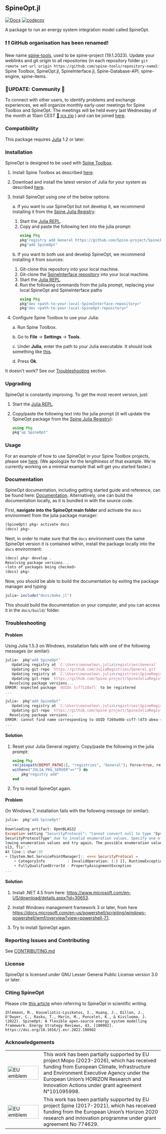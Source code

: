 ## SpineOpt.jl

[![Docs](https://img.shields.io/badge/docs-stable-blue.svg)](https://spine-tools.github.io/SpineOpt.jl/latest/index.html)
[![codecov](https://codecov.io/gh/Spine-project/SpineOpt.jl/branch/master/graph/badge.svg)](https://codecov.io/gh/Spine-project/SpineOpt.jl)

A package to run an energy system integration model called SpineOpt.

### :exclamation: :exclamation:  **GitHub organisation has been renamed!** 

New name [spine-tools](https://github.com/spine-tools), used to be spine-project (19.1.2023). Update your weblinks and git origin to all repositories (in each repository folder `git remote set-url origin https://github.com/spine-tools/repository-name`): Spine Toolbox, SpineOpt.jl, SpineInterface.jl, Spine-Database-API, spine-engine, spine-items.


### :loudspeaker:UPDATE: Community :rocket: 

To connect with other users, to identify problems and exchange experiences, we will organize monthly early-user meetings for Spine Toolbox and SpineOpt. The meetings will be held every last Wednesday of the month at 10am CEST [:calendar: ics zip](https://github.com/Spine-project/SpineOpt.jl/files/9149471/Spine.Toolbox.and.SpineOpt.Exchange.QA.Help.zip)
) and can be joined [here](https://teams.microsoft.com/l/meetup-join/19%3ameeting_YjlhOWNmZjYtMDUxMC00MWViLTllMGUtNGI0NWY5NzY2YTU4%40thread.v2/0?context=%7b%22Tid%22%3a%22d7ab8571-7881-415a-b0c2-b5a933c86ee8%22%2c%22Oid%22%3a%227ff67982-a736-42fa-ade6-994bb97d94a8%22%7d).

### Compatibility

This package requires [Julia](https://julialang.org/) 1.2 or later.

### Installation

SpineOpt is designed to be used with [Spine Toolbox](https://github.com/Spine-project/Spine-Toolbox).

1. Install Spine Toolbox as described [here](https://github.com/Spine-project/Spine-Toolbox/blob/master/README.md#installation).

2. Download and install the latest version of Julia for your system as described [here](https://julialang.org/downloads).

3. Install SpineOpt using *one* of the below options:

	a. If you want to *use* SpineOpt but not develop it,
      we recommend installing it from the [Spine Julia Registry](https://github.com/Spine-project/SpineJuliaRegistry):

      1. Start the [Julia REPL](https://github.com/Spine-project/SpineOpt.jl/raw/master/docs/src/figs/win_run_julia.png).
      2. Copy and paste the following text into the julia prompt:
         ```julia
         using Pkg
         pkg"registry add General https://github.com/Spine-project/SpineJuliaRegistry"
         pkg"add SpineOpt"
         ```

	b. If you want to both use and develop SpineOpt, we recommend installing it from sources:

      1. Git-clone this repository into your local machine.
      2. Git-clone the [SpineInterface repository](https://github.com/Spine-project/SpineInterface.jl) into your local machine.
      3. Start the [Julia REPL](https://github.com/Spine-project/SpineOpt.jl/raw/master/docs/src/figs/win_run_julia.png).
      4. Run the following commands from the julia prompt, replacing your local SpineOpt and SpineInterface paths
         ```julia
         using Pkg
         pkg"dev <path-to-your-local-SpineInterface-repository>"
         pkg"dev <path-to-your-local-SpineOpt-repository>"
         ```

4. Configure Spine Toolbox to use your Julia:

	a. Run Spine Toolbox.

	b. Go to **File** -> **Settings** -> **Tools**.

	c. Under **Julia**, enter the path to your Julia executable. It should look something like [this](https://github.com/Spine-project/SpineOpt.jl/raw/master/docs/src/figs/spinetoolbox_settings_juliaexe.png).

	d. Press **Ok**.

It doesn't work? See our [Troubleshooting](#troubleshooting) section.

### Upgrading

SpineOpt is constantly improving. To get the most recent version, just:

1. Start the [Julia REPL](https://github.com/Spine-project/SpineOpt.jl/raw/master/docs/src/figs/win_run_julia.png).

2. Copy/paste the following text into the julia prompt
(it will update the SpineOpt package from the [Spine Julia Registry](https://github.com/Spine-project/SpineJuliaRegistry)):

	```julia
	using Pkg
	pkg"up SpineOpt"
	```

### Usage

For an example of how to use SpineOpt in your Spine Toolbox projects,
please see [here](https://spine-toolbox.readthedocs.io/en/latest/case_study_a5.html).
(We apologize for the lengthiness of that example. We're currently working on a minimal example that will get you started faster.)

### Documentation

SpineOpt documentation, including getting started guide and reference, can be found here: [Documentation](https://spine-tools.github.io/SpineOpt.jl/latest/index.html).
Alternatively, one can build the documentation locally, as it is bundled in with the source code.

First, **navigate into the SpineOpt main folder** and activate the `docs` environment from the julia package manager:

```julia
(SpineOpt) pkg> activate docs
(docs) pkg>
```

Next, in order to make sure that the `docs` environment uses the same SpineOpt version it is contained within,
install the package locally into the `docs` environment:

```julia
(docs) pkg> develop .
Resolving package versions...
<lots of packages being checked>
(docs) pkg>
```

Now, you should be able to build the documentation by exiting the package manager and typing:

```julia
julia> include("docs/make.jl")
```

This should build the documentation on your computer, and you can access it in the `docs/build/` folder.

### Troubleshooting

#### Problem

Using Julia 1.5.3 on Windows, installation fails with one of the following messages (or similar):

```julia
julia>  pkg"add SpineOpt"
   Updating registry at `C:\Users\manuelma\.julia\registries\General`
   Updating git-repo `https://github.com/JuliaRegistries/General.git`
   Updating registry at `C:\Users\manuelma\.julia\registries\SpineRegistry`
   Updating git-repo `https://github.com/Spine-project/SpineJuliaRegistry`
  Resolving package versions...
ERROR: expected package `UUIDs [cf7118a7]` to be registered
...
```
```julia
julia>  pkg"add SpineOpt"
   Updating registry at `C:\Users\manuelma\.julia\registries\SpineRegistry`
   Updating git-repo `https://github.com/Spine-project/SpineJuliaRegistry`
  Resolving package versions...
ERROR: cannot find name corresponding to UUID f269a46b-ccf7-5d73-abea-4c690281aa53 in a registry
...
 ```

#### Solution

1. Reset your Julia General registry. Copy/paste the following in the julia prompt:

	```julia
	using Pkg
	rm(joinpath(DEPOT_PATH[1], "registries", "General"); force=true, recursive=true)
	withenv("JULIA_PKG_SERVER"=>"") do
	    pkg"registry add"
	end
	```
2. Try to install SpineOpt again.

#### Problem

On Windows 7, installation fails with the following message (or similar):

```julia
julia>  pkg"add SpineOpt"
...
Downloading artifact: OpenBLAS32
Exception setting "SecurityProtocol": "Cannot convert null to type "System.Net.
SecurityProtocolType" due to invalid enumeration values. Specify one of the fol
lowing enumeration values and try again. The possible enumeration values are "S
sl3, Tls"."
At line:1 char:35
+ [System.Net.ServicePointManager]:: <<<< SecurityProtocol =
    + CategoryInfo          : InvalidOperation: (:) [], RuntimeException
    + FullyQualifiedErrorId : PropertyAssignmentException
...
```

#### Solution

1. Install .NET 4.5 from here: https://www.microsoft.com/en-US/download/details.aspx?id=30653.

2. Install Windows management framework 3 or later, from here https://docs.microsoft.com/en-us/powershell/scripting/windows-powershell/wmf/overview?view=powershell-7.1.

3. Try to install SpineOpt again.


### Reporting Issues and Contributing

See [CONTRIBUTING.md](CONTRIBUTING.md)

### License

SpineOpt is licensed under GNU Lesser General Public License version 3.0 or later.

### Citing SpineOpt

Please cite [this article](https://doi.org/10.1016/j.esr.2022.100902) when referring to SpineOpt in scientific writing.

```Ihlemann, M., Kouveliotis-Lysikatos, I., Huang, J., Dillon, J., O'Dwyer, C., Rasku, T., Marin, M., Poncelet, K., & Kiviluoma, J. (2022). SpineOpt: A flexible open-source energy system modelling framework. Energy Strategy Reviews, 43, [100902]. https://doi.org/10.1016/j.esr.2022.100902```

### Acknowledgements

<center>
<table width=500px frame="none">
<tr>
<td valign="middle" width=100px>
<img src=docs/src/figs/eu-emblem-low-res.jpg alt="EU emblem" width=100%></td>
<td valign="middle">This work has been partially supported by EU project Mopo (2023-2026), which has received funding from European Climate, Infrastructure and Environment Executive Agency under the European Union’s HORIZON Research and Innovation Actions under grant agreement N°101095998.</td>
<tr>
<td valign="middle" width=100px>
<img src=docs/src/figs/eu-emblem-low-res.jpg alt="EU emblem" width=100%></td>
<td valign="middle">This work has been partially supported by EU project Spine (2017-2021), which has received funding from the European Union’s Horizon 2020 research and innovation programme under grant agreement No 774629.</td>
</table>
</center>
